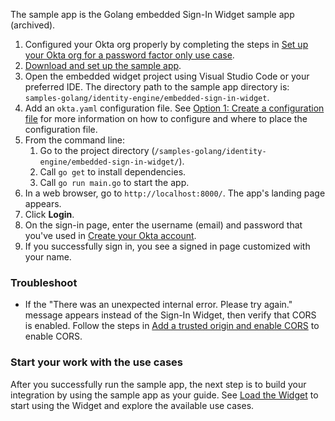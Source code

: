 
The sample app is the Golang embedded Sign-In Widget sample app (archived).

1. Configured your Okta org properly by completing the steps in [Set up your Okta org for a password factor only use case](/docs/guides/oie-embedded-common-org-setup/go/main/#set-up-your-okta-org-for-a-password-factor-only-use-case).
1. [Download and set up the sample app](/docs/guides/oie-embedded-common-download-setup-app/go/main/).
1. Open the embedded widget project using Visual Studio Code or
   your preferred IDE. The directory path to the sample app directory is: `samples-golang/identity-engine/embedded-sign-in-widget`.
1. Add an `okta.yaml` configuration file. See [Option 1: Create a configuration file](/docs/guides/oie-embedded-common-download-setup-app/go/main/#option-1-create-a-configuration-file) for more information on how to configure and where to place the configuration file.
1. From the command line:
   1. Go to the project directory (`/samples-golang/identity-engine/embedded-sign-in-widget/`).
   1. Call `go get` to install dependencies.
   1. Call `go run main.go` to start the app.
1. In a web browser, go to `http://localhost:8000/`. The app's landing page appears.
1. Click **Login**.
1. On the sign-in page, enter the username (email) and password that you've used in [Create your Okta account](/docs/guides/oie-embedded-common-org-setup/go/main/#create-your-okta-account).
1. If you successfully sign in, you see a signed in page customized with your name.

### Troubleshoot

* If the "There was an unexpected internal error. Please try again." message appears instead of the Sign-In Widget, then verify that CORS is enabled. Follow the steps in [Add a trusted origin and enable CORS](/docs/guides/oie-embedded-common-org-setup/go/main/#add-a-trusted-origin-and-enable-cors) to enable CORS.

### Start your work with the use cases

After you successfully run the sample app, the next step is to build your integration by using the sample app as your guide. See [Load the Widget](/docs/guides/oie-embedded-widget-use-case-load/go/main/) to start using the Widget and explore the available use cases.
